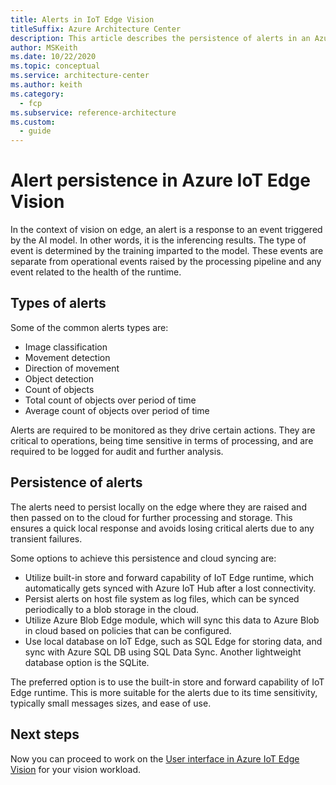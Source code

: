 ```yaml
---
title: Alerts in IoT Edge Vision
titleSuffix: Azure Architecture Center
description: This article describes the persistence of alerts in an Azure IoT Edge Vision solution.
author: MSKeith
ms.date: 10/22/2020
ms.topic: conceptual
ms.service: architecture-center
ms.author: keith
ms.category:
  - fcp
ms.subservice: reference-architecture
ms.custom:
  - guide
---
```


# Alert persistence in Azure IoT Edge Vision

In the context of vision on edge, an alert is a response to an event triggered by the AI model. In other words, it is the inferencing results. The type of event is determined by the training imparted to the model. These events are separate from operational events raised by the processing pipeline and any event related to the health of the runtime.

## Types of alerts 

Some of the common alerts types are:

* Image classification
* Movement detection
* Direction of movement
* Object detection
* Count of objects
* Total count of objects over period of time
* Average count of objects over period of time

Alerts are required to be monitored as they drive certain actions. They are critical to operations, being time sensitive in terms of processing, and are required to be logged for audit and further analysis.

## Persistence of alerts

The alerts need to persist locally on the edge where they are raised and then passed on to the cloud for further processing and storage. This ensures a quick local response and avoids losing critical alerts due to any transient failures.

Some options to achieve this persistence and cloud syncing are:

* Utilize built-in store and forward capability of IoT Edge runtime, which automatically gets synced with Azure IoT Hub after a lost connectivity.
* Persist alerts on host file system as log files, which can be synced periodically to a blob storage in the cloud.
* Utilize Azure Blob Edge module, which will sync this data to Azure Blob in cloud based on policies that can be configured.
* Use local database on IoT Edge, such as SQL Edge for storing data, and sync with Azure SQL DB using SQL Data Sync. Another lightweight database option is the SQLite.

The preferred option is to use the built-in store and forward capability of IoT Edge runtime. This is more suitable for the alerts due to its time sensitivity, typically small messages sizes, and ease of use.

## Next steps 

Now you can proceed to work on the [User interface in Azure IoT Edge Vision](./user-interface.md) for your vision workload.